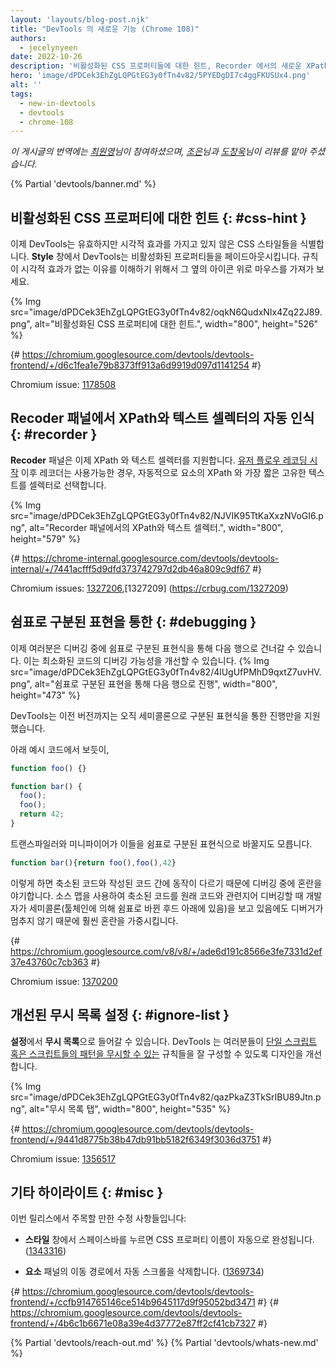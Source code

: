 ```yaml
---
layout: 'layouts/blog-post.njk'
title: "DevTools 의 새로운 기능 (Chrome 108)"
authors:
  - jecelynyeen
date: 2022-10-26
description: '비활성화된 CSS 프로퍼티들에 대한 힌트, Recorder 에서의 새로운 XPath와 텍스트 셀렉터 및 그 외'
hero: 'image/dPDCek3EhZgLQPGtEG3y0fTn4v82/5PYEDgDI7c4ggFKUSUx4.png'
alt: ''
tags:
  - new-in-devtools
  - devtools
  - chrome-108
---
```


*이 게시글의 번역에는 [최원영](https://www.linkedin.com/in/toruchoi)님이 참여하셨으며, [조은](https://developers.google.com/community/experts/directory/profile/profile-eun-cho)님과 [도창욱](https://developers.google.com/community/experts/directory/profile/profile-changwook-doh)님이 리뷰를 맡아 주셨습니다.*

{% Partial 'devtools/banner.md' %}

<!-- Translation instructions:
  1. Remove the "draft: true" tag above when submitting PR
  2. Provide translations under each of the English commented original content
  3. Translate the "description" tag above
  4. Translate all the <img> alt text
  5. Update the sites/ko/_partials/devtools/whats-new.md file -->


<!-- ## Hints for inactive CSS properties {: #css-hint } -->
## 비활성화된 CSS 프로퍼티에 대한 힌트 {: #css-hint } 
<!-- DevTools now identifies CSS styles that are valid but have no visible effect. In the **Styles** pane, DevTools fades out the inactive properties. Hover over the icon next to it to understand why the rule has no visible effect.  -->
이제 DevTools는 유효하지만 시각적 효과를 가지고 있지 않은 CSS 스타일들을 식별합니다. **Style** 창에서 DevTools는 비활성화된 프로퍼티들을 페이드아웃시킵니다. 규칙이 시각적 효과가 없는 이유를 이해하기 위해서 그 옆의 아이콘 위로 마우스를 가져가 보세요.

{% Img src="image/dPDCek3EhZgLQPGtEG3y0fTn4v82/oqkN6QudxNIx4Zq22J89.png", alt="비활성화된 CSS 프로퍼티에 대한 힌트.", width="800", height="526" %}


{# https://chromium.googlesource.com/devtools/devtools-frontend/+/d6c1fea1e79b8373ff913a6d9919d097d1141254 #}

Chromium issue: [1178508](https://crbug.com/1178508)


<!-- ## Auto-detect XPath and text selectors in the Recorder panel {: #recorder } -->
## Recoder 패널에서 XPath와 텍스트 셀렉터의 자동 인식 {: #recorder }
<!-- The **Recorder** panel now supports XPath and text selectors. [Start recording a user flow](/docs/devtools/recorder/#record) and the recorder automatically picks the XPath and shortest unique text of an element as selector if available. -->
**Recoder** 패널은 이제 XPath 와 텍스트 셀렉터를 지원합니다. [유저 플로우 레코딩 시작](/docs/devtools/recorder/#record) 이후 레코더는 사용가능한 경우, 자동적으로 요소의 XPath 와 가장 짧은 고유한 텍스트를 셀렉터로 선택합니다.

{% Img src="image/dPDCek3EhZgLQPGtEG3y0fTn4v82/NJVIK95TtKaXxzNVoGI6.png", alt="Recorder 패널에서의 XPath와 텍스트 셀렉터.", width="800", height="579" %}

{# https://chrome-internal.googlesource.com/devtools/devtools-internal/+/7441acfff5d9dfd373742797d2db46a809c9df67 #}

Chromium issues: [1327206](https://crbug.com/1327206),[1327209] (https://crbug.com/1327209)


<!-- ## Step through comma-separated expressions {: #debugging } -->
## 쉼표로 구분된 표현을 통한 {: #debugging }
<!-- You can now step through comma-separated expressions during debugging. This improves the debuggability of minified code. -->
이제 여러분은 디버깅 중에 쉼표로 구분된 표현식을 통해 다음 행으로 건너갈 수 있습니다. 이는 최소화된 코드의 디버깅 가능성을 개선할 수 있습니다.
{% Img src="image/dPDCek3EhZgLQPGtEG3y0fTn4v82/4lUgUfPMhD9qxtZ7uvHV.png", alt="쉼표로 구분된 표현을 통해 다음 행으로 진행", width="800", height="473" %}

<!-- Previously, DevTools only supported stepping through semicolon-separated expressions. -->
DevTools는 이전 버전까지는 오직 세미콜론으로 구분된 표현식을 통한 진행만을 지원했습니다.
<!-- Given the code below, -->
아래 예시 코드에서 보듯이,
```js
function foo() {}

function bar() {
  foo();
  foo();
  return 42;
}
```

<!-- Transpilers and minifiers may turn them into comma-separated expressions. -->
트랜스파일러와 미니파이어가 이들을 쉼표로 구분된 표현식으로 바꿀지도 모릅니다.
```js
function bar(){return foo(),foo(),42}
``` 

<!-- This creates confusion during debugging because the stepping behavior is different between minified and authored code. It is even more confusing when using sourcemaps to debug the minified code in terms of the original code, as the developer is then looking at semicolons (which were under the hood turned into commas by the toolchain) but the debugger doesn't stop on them. -->
이렇게 하면 축소된 코드와 작성된 코드 간에 동작이 다르기 때문에 디버깅 중에 혼란을 야기합니다. 소스 맵을 사용하여 축소된 코드를 원래 코드와 관련지어 디버깅할 때 개발자가 세미콜론(툴체인에 의해 쉼표로 바뀐 후드 아래에 있음)을 보고 있음에도 디버거가 멈추지 않기 때문에 훨씬 혼란을 가중시킵니다.


{# https://chromium.googlesource.com/v8/v8/+/ade6d191c8566e3fe7331d2ef37e43760c7cb363 #}

Chromium issue: [1370200](https://crbug.com/1370200)


<!-- ## Improved Ignore list setting {: #ignore-list } -->
## 개선된 무시 목록 설정 {: #ignore-list }
<!-- Go to **Settings** > **Ignore List**. DevTools improves the design to help you configure the rules to [ignore a single script or pattern of scripts](/docs/devtools/javascript/reference/#settings-ignore-list). -->

**설정**에서 **무시 목록**으로 들어갈 수 있습니다. DevTools 는 여러분들이 [단일 스크립트 혹은 스크립트들의 패턴을 무시할 수 있는](/docs/devtools/javascript/reference/#settings-ignore-list) 규칙들을 잘 구성할 수 있도록 디자인을 개선합니다.

{% Img src="image/dPDCek3EhZgLQPGtEG3y0fTn4v82/qazPkaZ3TkSrIBU89Jtn.png", alt="무시 목록 탭", width="800", height="535" %}

{# https://chromium.googlesource.com/devtools/devtools-frontend/+/9441d8775b38b47db91bb5182f6349f3036d3751 #}

Chromium issue: [1356517](https://crbug.com/1356517)


<!-- ## Miscellaneous highlights {: #misc } -->
## 기타 하이라이트 {: #misc }

<!-- These are some noteworthy fixes in this release: -->
이번 릴리스에서 주목할 만한 수정 사항들입니다:
<!-- - Autocomplete CSS property name in the **Styles** pane on pressing space. ([1343316](https://crbug.com/1343316)) -->
- **스타일** 창에서 스페이스바를 누르면 CSS 프로퍼티 이름이 자동으로 완성됩니다. ([1343316](https://crbug.com/1343316))
<!-- - Remove auto scroll in the **Element** panel’s breadcrumb. ([1369734](https://crbug.com/1369734)) -->
- **요소** 패널의 이동 경로에서 자동 스크롤을 삭제합니다. ([1369734](https://crbug.com/1369734))

{# https://chromium.googlesource.com/devtools/devtools-frontend/+/ccfb914765146ce514b9645117d9f95052bd3471 #}
{# https://chromium.googlesource.com/devtools/devtools-frontend/+/4b6c1b6671e08a39e4d37772e87ff2cf41cb7327 #}


{% Partial 'devtools/reach-out.md' %}
{% Partial 'devtools/whats-new.md' %}
